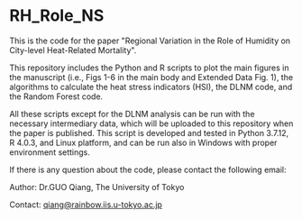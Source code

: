 # RH_Role_NS
This is the code for the paper "Regional Variation in the Role of Humidity on City-level Heat-Related Mortality".

This repository includes the Python and R scripts to plot the main figures in the manuscript (i.e., Figs 1-6 in the main body and Extended Data Fig. 1), the algorithms to calculate the heat stress indicators (HSI), the DLNM code, and the Random Forest code. 

All these scripts except for the DLNM analysis can be run with the necessary intermediary data, which will be uploaded to this repository when the paper is published.
This script is developed and tested in Python 3.7.12, R 4.0.3, and Linux platform, and can be run also in Windows with proper environment settings.

If there is any question about the code, please contact the following email:  

Author: Dr.GUO Qiang, The University of Tokyo  

Contact: qiang@rainbow.iis.u-tokyo.ac.jp
